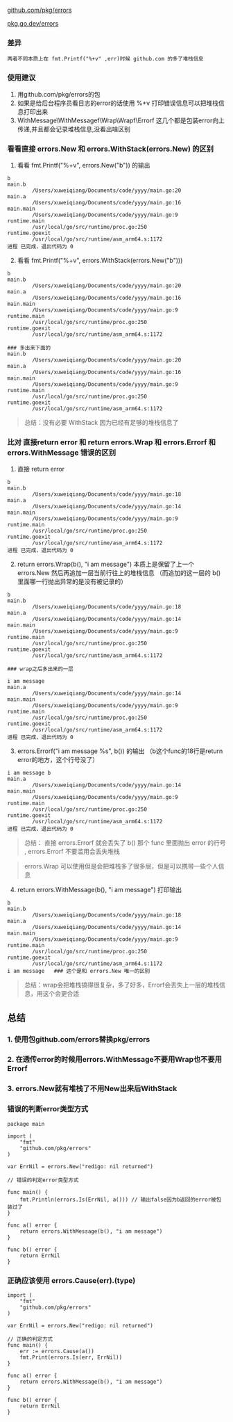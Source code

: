 

[github.com/pkg/errors](https://pkg.go.dev/github.com/pkg/errors)

[pkg.go.dev/errors](https://pkg.go.dev/errors)

### 差异

```
两者不同本质上在 fmt.Printf("%+v" ,err)时候 github.com 的多了堆栈信息
```

### 使用建议

1. 用github.com/pkg/errors的包
2. 如果是给后台程序员看日志的error的话使用 %+v 打印错误信息可以把堆栈信息打印出来
3. WithMessage\WithMessagef\Wrap\Wrapf\Errorf 这几个都是包装error向上传递,并且都会记录堆栈信息,没看出啥区别

### 看看直接 errors.New 和 errors.WithStack(errors.New) 的区别

1. 看看 fmt.Printf("%+v", errors.New("b")) 的输出

```
b
main.b
        /Users/xuweiqiang/Documents/code/yyyy/main.go:20
main.a
        /Users/xuweiqiang/Documents/code/yyyy/main.go:16
main.main
        /Users/xuweiqiang/Documents/code/yyyy/main.go:9
runtime.main
        /usr/local/go/src/runtime/proc.go:250
runtime.goexit
        /usr/local/go/src/runtime/asm_arm64.s:1172
进程 已完成，退出代码为 0
```

2. 看看 fmt.Printf("%+v", errors.WithStack(errors.New("b"))) 
```
b
main.b
        /Users/xuweiqiang/Documents/code/yyyy/main.go:20
main.a
        /Users/xuweiqiang/Documents/code/yyyy/main.go:16
main.main
        /Users/xuweiqiang/Documents/code/yyyy/main.go:9
runtime.main
        /usr/local/go/src/runtime/proc.go:250
runtime.goexit
        /usr/local/go/src/runtime/asm_arm64.s:1172

### 多出来下面的
main.b
        /Users/xuweiqiang/Documents/code/yyyy/main.go:20
main.a
        /Users/xuweiqiang/Documents/code/yyyy/main.go:16
main.main
        /Users/xuweiqiang/Documents/code/yyyy/main.go:9
runtime.main
        /usr/local/go/src/runtime/proc.go:250
runtime.goexit
        /usr/local/go/src/runtime/asm_arm64.s:1172
```

> 总结：没有必要 WithStack 因为已经有足够的堆栈信息了


### 比对 直接return error 和 return errors.Wrap 和 errors.Errorf 和 errors.WithMessage 错误的区别

1. 直接 return error

```
b
main.b
        /Users/xuweiqiang/Documents/code/yyyy/main.go:18
main.a
        /Users/xuweiqiang/Documents/code/yyyy/main.go:14
main.main
        /Users/xuweiqiang/Documents/code/yyyy/main.go:9
runtime.main
        /usr/local/go/src/runtime/proc.go:250
runtime.goexit
        /usr/local/go/src/runtime/asm_arm64.s:1172
进程 已完成，退出代码为 0
```

2. return errors.Wrap(b(), "i am message")  本质上是保留了上一个errors.New 然后再追加一层当前行往上的堆栈信息 （而追加的这一层的 b() 里面哪一行抛出异常的是没有被记录的）

```
b
main.b
        /Users/xuweiqiang/Documents/code/yyyy/main.go:18
main.a
        /Users/xuweiqiang/Documents/code/yyyy/main.go:14
main.main
        /Users/xuweiqiang/Documents/code/yyyy/main.go:9
runtime.main
        /usr/local/go/src/runtime/proc.go:250
runtime.goexit
        /usr/local/go/src/runtime/asm_arm64.s:1172

### wrap之后多出来的一层

i am message
main.a
        /Users/xuweiqiang/Documents/code/yyyy/main.go:14
main.main
        /Users/xuweiqiang/Documents/code/yyyy/main.go:9
runtime.main
        /usr/local/go/src/runtime/proc.go:250
runtime.goexit
        /usr/local/go/src/runtime/asm_arm64.s:1172
进程 已完成，退出代码为 0

```

3. errors.Errorf("i am message %s", b()) 的输出 （b这个func的18行是return error的地方，这个行号没了）

```
i am message b
main.a
        /Users/xuweiqiang/Documents/code/yyyy/main.go:14
main.main
        /Users/xuweiqiang/Documents/code/yyyy/main.go:9
runtime.main
        /usr/local/go/src/runtime/proc.go:250
runtime.goexit
        /usr/local/go/src/runtime/asm_arm64.s:1172
进程 已完成，退出代码为 0
```

> 总结： 直接 errors.Errorf 就会丢失了 b() 那个 func 里面抛出 error 的行号 , errors.Errorf 不要滥用会丢失堆栈

> errors.Wrap 可以使用但是会把堆栈多了很多层，但是可以携带一些个人信息



4. return errors.WithMessage(b(), "i am message") 打印输出

```
b
main.b
        /Users/xuweiqiang/Documents/code/yyyy/main.go:18
main.a
        /Users/xuweiqiang/Documents/code/yyyy/main.go:14
main.main
        /Users/xuweiqiang/Documents/code/yyyy/main.go:9
runtime.main
        /usr/local/go/src/runtime/proc.go:250
runtime.goexit
        /usr/local/go/src/runtime/asm_arm64.s:1172
i am message   ### 这个是和 errors.New 唯一的区别
```

> 总结：wrap会把堆栈搞得很复杂，多了好多，Errorf会丢失上一层的堆栈信息，用这个会更合适

## 总结

### 1. 使用包github.com/errors替换pkg/errors
### 2. 在透传error的时候用errors.WithMessage不要用Wrap也不要用Errorf
### 3. errors.New就有堆栈了不用New出来后WithStack


### 错误的判断error类型方式
```
package main

import (
	"fmt"
	"github.com/pkg/errors"
)

var ErrNil = errors.New("redigo: nil returned")

// 错误的判定error类型方式

func main() {
	fmt.Println(errors.Is(ErrNil, a())) // 输出false因为b返回的error被包装过了
}

func a() error {
	return errors.WithMessage(b(), "i am message")
}

func b() error {
	return ErrNil
}
```

### 正确应该使用 errors.Cause(err).(type)

```
import (
	"fmt"
	"github.com/pkg/errors"
)

var ErrNil = errors.New("redigo: nil returned")

// 正确的判定方式
func main() {
	err := errors.Cause(a())
	fmt.Print(errors.Is(err, ErrNil))
}

func a() error {
	return errors.WithMessage(b(), "i am message")
}

func b() error {
	return ErrNil
}
```